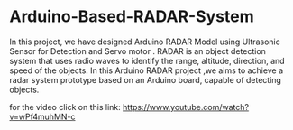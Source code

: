 # Arduino-Based-RADAR-System

In this project, we have designed Arduino RADAR Model using Ultrasonic Sensor for Detection and Servo motor . RADAR is an object detection system that uses radio waves to identify the range, altitude, direction, and speed of the objects.
In this  Arduino RADAR project ,we aims to achieve a radar system prototype based on an Arduino board, capable of detecting  objects.

for the video click on this link: https://www.youtube.com/watch?v=wPf4muhMN-c

